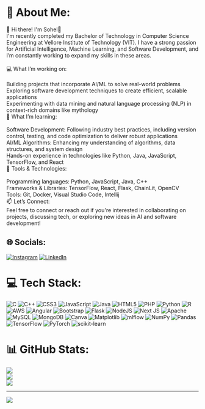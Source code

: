 # 💫 About Me:
👋 Hi there! I'm Sohel🐬<br>I'm recently completed my Bachelor of Technology in Computer Science Engineering at Vellore Institute of Technology (VIT). I have a strong passion for Artificial Intelligence, Machine Learning, and Software Development, and I’m constantly working to expand my skills in these areas.<br><br>💻 What I’m working on:<br><br>Building projects that incorporate AI/ML to solve real-world problems<br>Exploring software development techniques to create efficient, scalable applications<br>Experimenting with data mining and natural language processing (NLP) in context-rich domains like mythology<br>🌱 What I’m learning:<br><br>Software Development: Following industry best practices, including version control, testing, and code optimization to deliver robust applications<br>AI/ML Algorithms: Enhancing my understanding of algorithms, data structures, and system design<br>Hands-on experience in technologies like Python, Java, JavaScript, TensorFlow, and React<br>🔧 Tools & Technologies:<br><br>Programming languages: Python, JavaScript, Java, C++<br>Frameworks & Libraries: TensorFlow, React, Flask, ChainLit, OpenCV<br>Tools: Git, Docker, Visual Studio Code, Intellij<br>📫 Let’s Connect:<br>Feel free to connect or reach out if you're interested in collaborating on projects, discussing tech, or exploring new ideas in AI and software development!


## 🌐 Socials:
[![Instagram](https://img.shields.io/badge/Instagram-%23E4405F.svg?logo=Instagram&logoColor=white)](https://instagram.com/sooo_hel) [![LinkedIn](https://img.shields.io/badge/LinkedIn-%230077B5.svg?logo=linkedin&logoColor=white)](www.linkedin.com/in/shaik-sohel-857bba286) 

# 💻 Tech Stack:
![C](https://img.shields.io/badge/c-%2300599C.svg?style=for-the-badge&logo=c&logoColor=white) ![C++](https://img.shields.io/badge/c++-%2300599C.svg?style=for-the-badge&logo=c%2B%2B&logoColor=white) ![CSS3](https://img.shields.io/badge/css3-%231572B6.svg?style=for-the-badge&logo=css3&logoColor=white) ![JavaScript](https://img.shields.io/badge/javascript-%23323330.svg?style=for-the-badge&logo=javascript&logoColor=%23F7DF1E) ![Java](https://img.shields.io/badge/java-%23ED8B00.svg?style=for-the-badge&logo=openjdk&logoColor=white) ![HTML5](https://img.shields.io/badge/html5-%23E34F26.svg?style=for-the-badge&logo=html5&logoColor=white) ![PHP](https://img.shields.io/badge/php-%23777BB4.svg?style=for-the-badge&logo=php&logoColor=white) ![Python](https://img.shields.io/badge/python-3670A0?style=for-the-badge&logo=python&logoColor=ffdd54) ![R](https://img.shields.io/badge/r-%23276DC3.svg?style=for-the-badge&logo=r&logoColor=white) ![AWS](https://img.shields.io/badge/AWS-%23FF9900.svg?style=for-the-badge&logo=amazon-aws&logoColor=white) ![Angular](https://img.shields.io/badge/angular-%23DD0031.svg?style=for-the-badge&logo=angular&logoColor=white) ![Bootstrap](https://img.shields.io/badge/bootstrap-%238511FA.svg?style=for-the-badge&logo=bootstrap&logoColor=white) ![Flask](https://img.shields.io/badge/flask-%23000.svg?style=for-the-badge&logo=flask&logoColor=white) ![NodeJS](https://img.shields.io/badge/node.js-6DA55F?style=for-the-badge&logo=node.js&logoColor=white) ![Next JS](https://img.shields.io/badge/Next-black?style=for-the-badge&logo=next.js&logoColor=white) ![Apache](https://img.shields.io/badge/apache-%23D42029.svg?style=for-the-badge&logo=apache&logoColor=white) ![MySQL](https://img.shields.io/badge/mysql-4479A1.svg?style=for-the-badge&logo=mysql&logoColor=white) ![MongoDB](https://img.shields.io/badge/MongoDB-%234ea94b.svg?style=for-the-badge&logo=mongodb&logoColor=white) ![Canva](https://img.shields.io/badge/Canva-%2300C4CC.svg?style=for-the-badge&logo=Canva&logoColor=white) ![Matplotlib](https://img.shields.io/badge/Matplotlib-%23ffffff.svg?style=for-the-badge&logo=Matplotlib&logoColor=black) ![mlflow](https://img.shields.io/badge/mlflow-%23d9ead3.svg?style=for-the-badge&logo=numpy&logoColor=blue) ![NumPy](https://img.shields.io/badge/numpy-%23013243.svg?style=for-the-badge&logo=numpy&logoColor=white) ![Pandas](https://img.shields.io/badge/pandas-%23150458.svg?style=for-the-badge&logo=pandas&logoColor=white) ![TensorFlow](https://img.shields.io/badge/TensorFlow-%23FF6F00.svg?style=for-the-badge&logo=TensorFlow&logoColor=white) ![PyTorch](https://img.shields.io/badge/PyTorch-%23EE4C2C.svg?style=for-the-badge&logo=PyTorch&logoColor=white) ![scikit-learn](https://img.shields.io/badge/scikit--learn-%23F7931E.svg?style=for-the-badge&logo=scikit-learn&logoColor=white) 
# 📊 GitHub Stats:
![](https://github-readme-stats.vercel.app/api?username=Sksohel2003&theme=dark&hide_border=false&include_all_commits=true&count_private=true)<br/>
![](https://github-readme-streak-stats.herokuapp.com/?user=Sksohel2003&theme=dark&hide_border=false)<br/>
![](https://github-readme-stats.vercel.app/api/top-langs/?username=Sksohel2003&theme=dark&hide_border=false&include_all_commits=true&count_private=true&layout=compact)

---
[![](https://visitcount.itsvg.in/api?id=Sksohel2003&icon=0&color=0)](https://visitcount.itsvg.in)

<!-- Proudly created with GPRM ( https://gprm.itsvg.in ) -->
